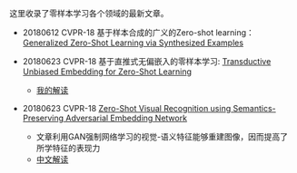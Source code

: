 这里收录了零样本学习各个领域的最新文章。

- 20180612 CVPR-18 基于样本合成的广义的Zero-shot learning：[Generalized Zero-Shot Learning via Synthesized Examples](https://arxiv.org/abs/1712.03878)

- 20180623 CVPR-18 基于直推式无偏嵌入的零样本学习: [
Transductive Unbiased Embedding for Zero-Shot Learning](https://arxiv.org/abs/1803.11320)
	- [我的解读](https://zhuanlan.zhihu.com/p/37891179)

- 20180623 CVPR-18 [Zero-Shot Visual Recognitionusing Semantics-Preserving Adversarial Embedding Network](https://arxiv.org/abs/1712.01928)
	- 文章利用GAN强制网络学习的视觉-语义特征能够重建图像，因而提高了所学特征的表现力
	- [中文解读](https://blog.csdn.net/feitianlzk/article/details/79910536)